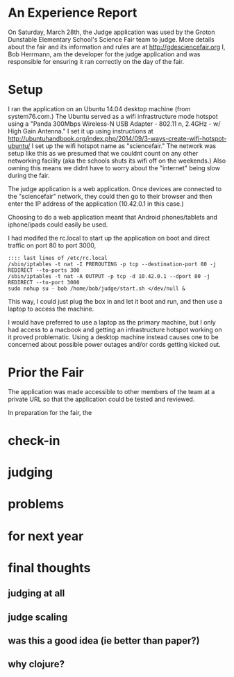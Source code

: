 

# An Experience Report

On Saturday, March 28th, the Judge application was used by the Groton Dunstable Elementary School's Science Fair team
to judge.  More details about the fair and its information and rules are at http://gdesciencefair.org
I, Bob Herrmann, am the developer for the judge application and was responsible for ensuring it ran correctly on the
day of the fair.


# Setup

I ran the application on an Ubuntu 14.04 desktop machine (from system76.com.)  The Ubuntu served as a wifi
infrastructure mode hotspot using a "Panda 300Mbps Wireless-N USB Adapter - 802.11 n, 2.4GHz - w/ High Gain Antenna."
I set it up using instructions at http://ubuntuhandbook.org/index.php/2014/09/3-ways-create-wifi-hotspot-ubuntu/
I set up the wifi hotspot name as "sciencefair."   The network was setup like this as we presumed that we couldnt
count on any other networking facility (aka the schools shuts its wifi off on the weekends.)   Also owning this
means we didnt have to worry about the "internet" being slow during the fair.

The judge application is a web application.  Once devices are connected to the "sciencefair" network, they could then
go to their browser and then enter the IP address of the application (10.42.0.1 in this case.)

Choosing to do a web application meant that Android phones/tablets and iphone/ipads could easily be used.

I had modifed the rc.local to start up the application on boot and direct traffic on port 80 to port 3000,

    :::: last lines of /etc/rc.local
    /sbin/iptables -t nat -I PREROUTING -p tcp --destination-port 80 -j REDIRECT --to-ports 300
    /sbin/iptables -t nat -A OUTPUT -p tcp -d 10.42.0.1 --dport 80 -j  REDIRECT --to-port 3000
    sudo nohup su - bob /home/bob/judge/start.sh </dev/null &

This way, I could just plug the box in and let it boot and run, and then use a laptop to access the machine.

I would have preferred to use a laptop as the primary machine, but I only had access to a macbook and getting an
infrastructure hotspot working on it proved problematic.    Using a desktop machine instead causes one to be concerned
about possible power outages and/or cords getting kicked out.


# Prior the Fair

The application was made accessible to other members of the team at a private URL so that
the application could be tested and reviewed.

In preparation for the fair, the


# check-in

# judging

# problems

# for next year

# final thoughts

## judging at all

## judge scaling

## was this a good idea (ie better than paper?)

## why clojure?



